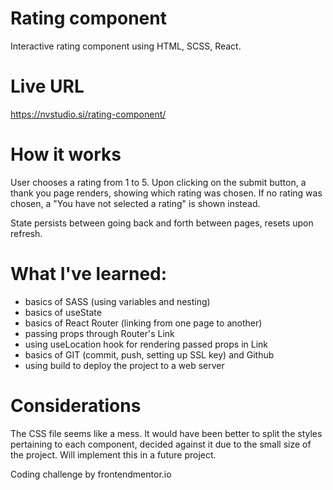 # Rating component

Interactive rating component using HTML, SCSS, React.

# Live URL

https://nvstudio.si/rating-component/

# How it works

User chooses a rating from 1 to 5. Upon clicking on the submit button,
a thank you page renders, showing which rating was chosen.
If no rating was chosen, a "You have not selected a rating" is shown instead.

State persists between going back and forth between pages, resets upon refresh.

# What I've learned:

- basics of SASS (using variables and nesting)
- basics of useState
- basics of React Router (linking from one page to another)
- passing props through Router's Link
- using useLocation hook for rendering passed props in Link
- basics of GIT (commit, push, setting up SSL key) and Github
- using build to deploy the project to a web server

# Considerations

The CSS file seems like a mess. It would have been better to split
the styles pertaining to each component, decided against it due to
the small size of the project. Will implement this in a future project.

Coding challenge by frontendmentor.io
